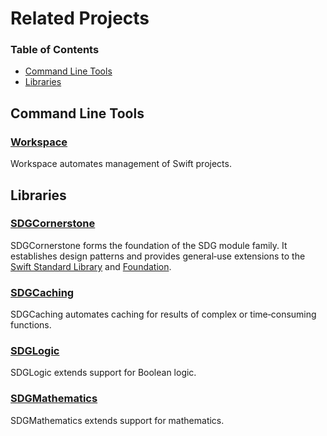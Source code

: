<!--
 🇬🇧EN Related Projects.md

 This source file is part of the SDGLogic open source project.
 https://sdggiesbrecht.github.io/SDGLogic/macOS

 Copyright ©2017 Jeremy David Giesbrecht and the SDGLogic project contributors.

 Soli Deo gloria.

 Licensed under the Apache Licence, Version 2.0.
 See http://www.apache.org/licenses/LICENSE-2.0 for licence information.
 -->

# Related Projects

### Table of Contents

- [Command Line Tools](#Command‐Line‐Tools)
- [Libraries](#Libraries)

## <a name="Command‐Line‐Tools">Command Line Tools</a>

### [Workspace](https://github.com/SDGGiesbrecht/Workspace#workspace)

Workspace automates management of Swift projects.

## <a name="Libraries">Libraries</a>

### [SDGCornerstone](https://sdggiesbrecht.github.io/SDGCornerstone/macOS)

SDGCornerstone forms the foundation of the SDG module family. It establishes design patterns and provides general‐use extensions to the [Swift Standard Library](https://developer.apple.com/reference/swift) and [Foundation](https://developer.apple.com/reference/foundation).

### [SDGCaching](https://sdggiesbrecht.github.io/SDGCaching/macOS)

SDGCaching automates caching for results of complex or time‐consuming functions.

### [SDGLogic](https://sdggiesbrecht.github.io/SDGLogic/macOS)

SDGLogic extends support for Boolean logic.

### [SDGMathematics](https://sdggiesbrecht.github.io/SDGMathematics/macOS)

SDGMathematics extends support for mathematics.
